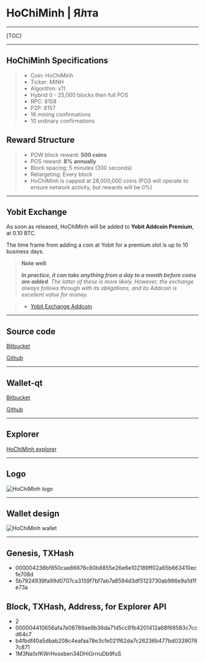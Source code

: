 

HoChiMinh  |  Я́лта
===================

---

[TOC]

----



HoChiMinh Specifications
-----
> 
> - Coin: HoChiMinh
> - Ticker: MINH
> - Algorithm: x11
> - Hybrid 0 - 25,000 blocks then full POS
> - RPC: 8158
> - P2P: 8157
> - 16  mining confirmations
> - 10  ordinary confirmations


Reward Structure
-----

> - POW block reward: **500 coins**
> - POS reward: **8% annually**
> - Block spacing: 5 minutes (300 seconds)
> - Retargeting: Every block
> - HoChiMinh is capped at 28,000,000 coins (POS will operate to ensure network activity, but rewards will be 0%)
> 
>  
>  


-----

Yobit Exchange
-----

As soon as released, HoChiMinh will be added to **Yobit Addcoin Premium**, at 0.10 BTC. 

The time frame from adding a coin at Yobit for a premium slot is up to 10 business days.

> **Note well**:
> 
> ***In practice, it can take anything from a day to a month before coins are added**. The latter of these is more likely. However, the exchange always follows through with its obligations, and its Addcoin is excellent value for money.*

> - [Yobit Exchange Addcoin](https://yobit.net/en/addcoin/)


-----

Source code
-----

[Bitbucket](https://bitbucket.org/yalta1945/minh/src) 

[Github](https://bitbucket.org/HoChiMinh1945/HoChiMinh/src) 



-----



Wallet-qt
-----

[Bitbucket](https://bitbucket.org/) 

[Github](https://github.com) 



-----

Explorer
-----

[HoChiMinh explorer](http://explorer.vietminh.info:3001)



-----

Logo
-----




![HoChiMinh logo](https://cdn.pbrd.co/images/GFdyLuc.png)


----


Wallet design
-----


![HoChiMinh wallet](https://cdn.pbrd.co/images/GFwEUVA.png)


-------


Genesis, TXHash
-----

- 000004236bf850cae86676c80b8855e26e6e102189ff02a65b663410ecfe708d
- 5b7924939fa99d0707ca3159f7bf7ab7a8594d3df5123730ab986e9a1d1fe73a


Block, TXHash, Address, for Explorer API
-----

- 2
- 000004410656afa7e08789ae9b36da71d5cc91b4201412a68f68583c7ccd64c7
- b4fbdf40a5dbab208c4eafaa78e3cfe021f62da7c26236b477bd03390767c871
- 1M3Na1xfKWrHvoxben34DHiGrrruDb9fuS

